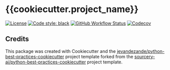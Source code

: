 # {{cookiecutter.project_name}}

[![License](https://img.shields.io/github/license/{{cookiecutter.user_name}}/{{cookiecutter.repo_name}})](https://github.com/{{cookiecutter.user_name}}/{{cookiecutter.project_name}}/blob/master/LICENSE)
[![Code style: black](https://img.shields.io/badge/code%20style-black-000000.svg)](https://github.com/psf/black)
[![GitHub Workflow Status](https://img.shields.io/github/workflow/status/{{cookiecutter.user_name}}/{{cookiecutter.repo_name}}/Test)](https://github.com/{{cookiecutter.user_name}}/{{cookiecutter.project_name}}/actions/)
[![Codecov](https://img.shields.io/codecov/c/github/{{cookiecutter.user_name}}/{{cookiecutter.repo_name}})](https://codecov.io/gh/{{cookiecutter.user_name}}/{{cookiecutter.project_name}})


## Credits
This package was created with Cookiecutter and the [jevandezande/python-best-practices-cookiecutter](https://github.com/jevandezande/python-best-practices-cookiecutter) project template
forked from the [sourcery-ai/python-best-practices-cookiecutter](https://github.com/sourcery-ai/python-best-practices-cookiecutter) project template.
